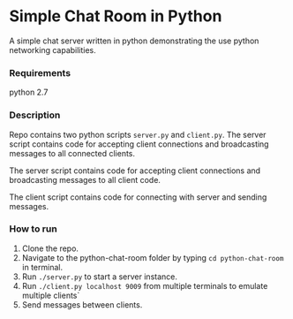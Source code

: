 # Simple Chat Room in Python
A simple chat server written in python demonstrating the use python networking capabilities.

### Requirements

python 2.7

### Description

Repo contains two python scripts `server.py` and `client.py`.
The server script contains code for accepting client connections and broadcasting messages to all connected clients.

The server script contains code for accepting client connections and broadcasting messages to all client code.

The client script contains code for connecting with server and sending messages.


### How to run

1. Clone the repo.
2. Navigate to the python-chat-room folder by typing `cd python-chat-room` in terminal.
3. Run `./server.py` to start a server instance.
4. Run `./client.py localhost 9009` from multiple terminals to emulate multiple clients`
5. Send messages between clients.

